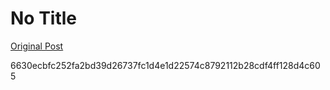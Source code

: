 # No Title

[Original Post](https://discourse.onlinedegree.iitm.ac.in/t/161083/113)

<p>6630ecbfc252fa2bd39d26737fc1d4e1d22574c8792112b28cdf4ff128d4c605</p>